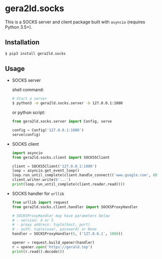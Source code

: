 # gera2ld.socks

This is a SOCKS server and client package built with `asyncio` (requires Python 3.5+).

## Installation

``` sh
$ pip3 install gera2ld.socks
```

## Usage

* SOCKS server

  shell command:
  ``` sh
  # Start a server
  $ python3 -m gera2ld.socks.server -b 127.0.0.1:1080
  ```

  or python script:
  ``` python
  from gera2ld.socks.server import Config, serve

  config = Config('127.0.0.1:1080')
  serve(config)
  ```

* SOCKS client

  ``` python
  import asyncio
  from gera2ld.socks.client import SOCKS5Client

  client = SOCKS5Client('127.0.0.1:1080')
  loop = asyncio.get_event_loop()
  loop.run_until_complete(client.handle_connect(('www.google.com', 80)))
  client.writer.write(b'...')
  print(loop.run_until_complete(client.reader.read()))
  ```

* SOCKS handler for `urllib`

  ``` python
  from urllib import request
  from gera2ld.socks.client.handler import SOCKSProxyHandler

  # SOCKSProxyHandler may have parameters below
  # - version: 4 or 5
  # - proxy address: tuple(host, port)
  # - auth: tuple(user, password) or None
  handler = SOCKSProxyHandler(5, ('127.0.0.1', 1080))

  opener = request.build_opener(handler)
  r = opener.open('https://gerald.top')
  print(r.read().decode())
  ```
